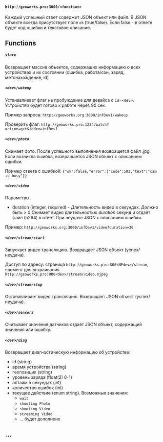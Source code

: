 #### `http://geoworks.pro:3000/<function>`

Каждый успешный ответ содержит JSON объект или файл. В JSON объекте всегда присутствует поле `ok` (true/false). Если false - в ответе будет код ошибки и текстовое описание.


## Functions
##### `state`
Возвращает массив объектов, содержащих информацию о всех устройствах и их состоянии (ошибка, работа/сон, заряд, метонахождение, id)

##### `<dev>/wakeup`
Устанавливает флаг на пробуждение для девайса с `id`=`<dev>`. Устройство будет готово к работе через 90 сек.

Пример запроса: `http://geoworks.org:3000/infDev1/wakeup`

Проверить флаг: `http://geoworks.pro:1234/watch?action=get&iddev=infDev1`

##### `<dev>/photo`
Снимает фото. После успешного выполнения возвращется файл .jpg. Если возникла ошибка, возвращается JSON объект с описанием ошибки.

Пример ответа с ошибкой: `{"ok":false,"error":{"code":503,"text":"cam is busy"}}`

##### `<dev>/video`
Параметры:
+ duration (integer, required) - Длительность видео в секундах. Должно быть > 0
Снимает видео длительностью *duration* секунд и отдаёт файл (h264) в ответ. При неудаче JSON с описанием ошибки.

Пример: `http://geoworks.org:3000/infDev1/video?duration=30`

##### `<dev>/stream/start`
Запускает видео трансляцию. Возвращает JSON объект (успех/неудача).

Доступ по адресу: страница `http://geoworks.pro:800<NPdev>/stream`, элемент для встраивания `http://geoworks.pro:800<dev>/stream/video.mjpeg`

##### `<dev>/stream/stop`
Останавливает видео трансляцию. Возвращает JSON объект (успех/неудача).

##### `<dev>/sensors`
Считывает значения датчиков отдаёт JSON объект, содержащий значения или ошибку.

##### `<dev>/diag`
Возвращает диагностическую информацию об устройстве:
+ id (string)
+ время устройства (string)
+ геопозиция (string)
+ уровень заряда (float(2) 0-1)
+ аптайм в секундах (int)
+ количество ошибок (int)
+ текущее действие (enum string). Возможные значения:
	+ `wait`
	+ `shooting Photo`
	+ `shooting Video`
	+ `streaming Video`
	+ ... будет дополнено

## ...